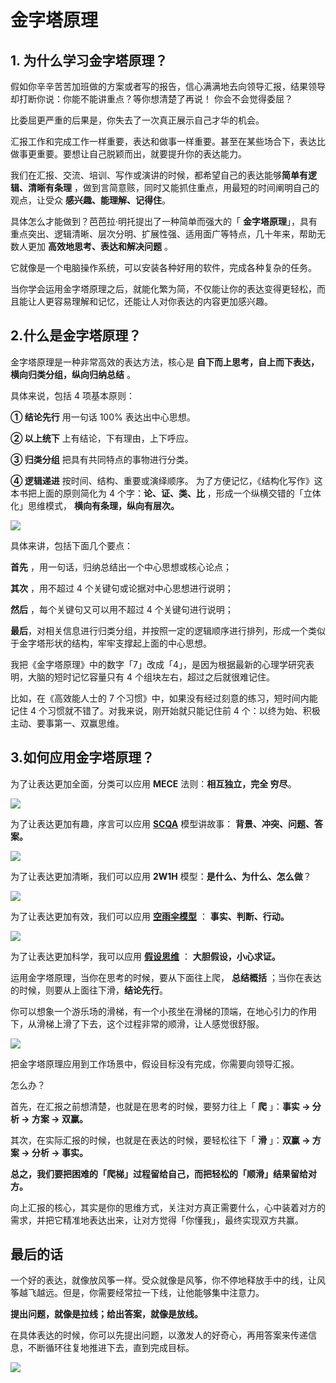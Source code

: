  # 金字塔原理
 
 ## **1. 为什么学习金字塔原理？**

假如你辛辛苦苦加班做的方案或者写的报告，信心满满地去向领导汇报，结果领导却打断你说：你能不能讲重点？等你想清楚了再说！  你会不会觉得委屈？

比委屈更严重的后果是，你失去了一次真正展示自己才华的机会。

汇报工作和完成工作一样重要，表达和做事一样重要。甚至在某些场合下，表达比做事更重要。要想让自己脱颖而出，就要提升你的表达能力。

我们在汇报、交流、培训、写作或演讲的时候，都希望自己的表达能够**简单有逻辑、清晰有条理** ，做到言简意赅，同时又能抓住重点，用最短的时间阐明自己的观点，让受众 **感兴趣、能理解、记得住**。

具体怎么才能做到？芭芭拉·明托提出了一种简单而强大的「 **金字塔原理**」，具有重点突出、逻辑清晰、层次分明、扩展性强、适用面广等特点，几十年来，帮助无数人更加 **高效地思考、表达和解决问题** 。

它就像是一个电脑操作系统，可以安装各种好用的软件，完成各种复杂的任务。

当你学会运用金字塔原理之后，就能化繁为简，不仅能让你的表达变得更轻松，而且能让人更容易理解和记忆，还能让人对你表达的内容更加感兴趣。

 ## **2.什么是金字塔原理？**

金字塔原理是一种非常高效的表达方法，核心是 **自下而上思考，自上而下表达，横向归类分组，纵向归纳总结** 。

具体来说，包括 4 项基本原则：

**① 结论先行** 用一句话 100% 表达出中心思想。 

**② 以上统下** 上有结论，下有理由，上下呼应。 

**③ 归类分组** 把具有共同特点的事物进行分类。 

**④ 逻辑递进** 按时间、结构、重要或演绎顺序。  为了方便记忆，《结构化写作》这本书把上面的原则简化为 4 个字：**论、证、类、比** ，形成一个纵横交错的「立体化」思维模式， **横向有条理，纵向有层次。**

![](https://mmbiz.qpic.cn/mmbiz_png/giaycic3UNwo0TvU9YRXuk6BYbicSgIsPla0ZicV3ibULHKFyeINogn01bvUZgUvbaBYmDjNic1Bcj6HnBKmBwQjMfjw/640?wx_fmt=png) 

具体来讲，包括下面几个要点：

**首先** ，用一句话，归纳总结出一个中心思想或核心论点；

**其次** ，用不超过 4 个关键句或论据对中心思想进行说明；

**然后** ，每个关键句又可以用不超过 4 个关键句进行说明；

**最后**，对相关信息进行归类分组，并按照一定的逻辑顺序进行排列，形成一个类似于金字塔形状的结构，牢牢支撑起上面的中心思想。

我把《金字塔原理》中的数字「7」改成「4」，是因为根据最新的心理学研究表明，大脑的短时记忆容量只有 4 个组块左右，超过之后就很难记住。

比如，在《高效能人士的 7 个习惯》中，如果没有经过刻意的练习，短时间内能记住 4 个习惯就不错了。对我来说，刚开始就只能记住前 4 个：以终为始、积极主动、要事第一、双赢思维。

## **3.如何应用金字塔原理？**

为了让表达更加全面，分类可以应用 **MECE** 法则：**相互独立，完全 穷尽**。

![](https://mmbiz.qpic.cn/mmbiz_png/giaycic3UNwo0TvU9YRXuk6BYbicSgIsPlaLGKLVZpg1Cd3nGnCwbeBUZojH3vLPE90KYEle6Uibna7NVgNxjumCSw/640?wx_fmt=png) 

为了让表达更加有趣，序言可以应用 [**SCQA**](https://mp.weixin.qq.com/s?__biz=MzA4ODE2OTIxMw==&mid=2653480392&idx=1&sn=ea0890c1c3e5f9b4b6516bcdbf62a5b4&scene=21#wechat_redirect) 模型讲故事： **背景、冲突、问题、答案。**

![](https://mmbiz.qpic.cn/mmbiz_png/giaycic3UNwo0TvU9YRXuk6BYbicSgIsPlaZBOYcj794nB7rljmfYRsbOXAC5ycoAt3Uj97ymLac6Uc0lHJ9xuSxw/640?wx_fmt=png) 

为了让表达更加清晰，我们可以应用 **2W1H** 模型：**是什么、为什么、怎么做**？

![](https://mmbiz.qpic.cn/mmbiz_png/giaycic3UNwo0TvU9YRXuk6BYbicSgIsPlaq7n5Bug6LgqJiaT507wicueg3WNKJYEkyuRDFLVuibYzxbCibpftp8a6Dw/640?wx_fmt=png) 

为了让表达更加有效，我们可以应用 [**空雨伞模型**](https://mp.weixin.qq.com/s?__biz=MzA4ODE2OTIxMw==&mid=2653481315&idx=1&sn=091d654c726da55bbd03e1739042b8d9&scene=21#wechat_redirect) ： **事实、判断、行动。**

![](https://mmbiz.qpic.cn/mmbiz_png/giaycic3UNwo0TvU9YRXuk6BYbicSgIsPlajqJvicmiaCRbLprlaicqCYicNuNtJygicvTdkSJ5oicrwclTrmoxaJBwytSg/640?wx_fmt=png) 

为了让表达更加科学，我可以应用 [**假设思维**](http://mp.weixin.qq.com/s?__biz=MzA4ODE2OTIxMw==&mid=2653478494&idx=1&sn=7fb2bb4f04f2c6d64561210164529274&chksm=8bf231ccbc85b8dab3ffb4dffcc56547684ca5ee35f52648cac60c229cbf6e79a1da413bb78a&scene=21#wechat_redirect) ： **大胆假设，小心求证。** 

运用金字塔原理，当你在思考的时候，要从下面往上爬， **总结概括** ；当你在表达的时候，则要从上面往下滑，**结论先行**。  

你可以想象一个游乐场的滑梯，有一个小孩坐在滑梯的顶端，在地心引力的作用下，从滑梯上滑了下去，这个过程非常的顺滑，让人感觉很舒服。

![](https://mmbiz.qpic.cn/mmbiz_jpg/giaycic3UNwo2Eub2ECG4nAvR6KNToBsUL0aTC7IVyLXlYrkvw7WllXibPcVCA8kxib8ych5H2hWia1WqAicaUdMXRPQ/640?wx_fmt=jpeg) 

把金字塔原理应用到工作场景中，假设目标没有完成，你需要向领导汇报。

怎么办？

首先，在汇报之前想清楚，也就是在思考的时候，要努力往上「 **爬** 」：**事实 → 分析 → 方案 → 双赢。**

其次，在实际汇报的时候，也就是在表达的时候，要轻松往下「 **滑** 」：**双赢 → 方案 → 分析 → 事实。**

**总之，我们要把困难的「爬梯」过程留给自己，而把轻松的「顺滑」结果留给对方。**

向上汇报的核心，其实是你的思维方式，关注对方真正需要什么，心中装着对方的需求，并把它精准地表达出来，让对方觉得「你懂我」，最终实现双方共赢。

## **最后的话**

 一个好的表达，就像放风筝一样。受众就像是风筝，你不停地释放手中的线，让风筝越飞越远。但是，你需要经常拉一下线，让他能够集中注意力。
 
 **提出问题，就像是拉线；给出答案，就像是放线。**

在具体表达的时候，你可以先提出问题，以激发人的好奇心，再用答案来传递信息，不断循环往复地推进下去，直到完成目标。

![](https://visitor-badge.laobi.icu/badge?page_id=sjhfx.linji&left_text=PageViews&right_color=%2300589F)